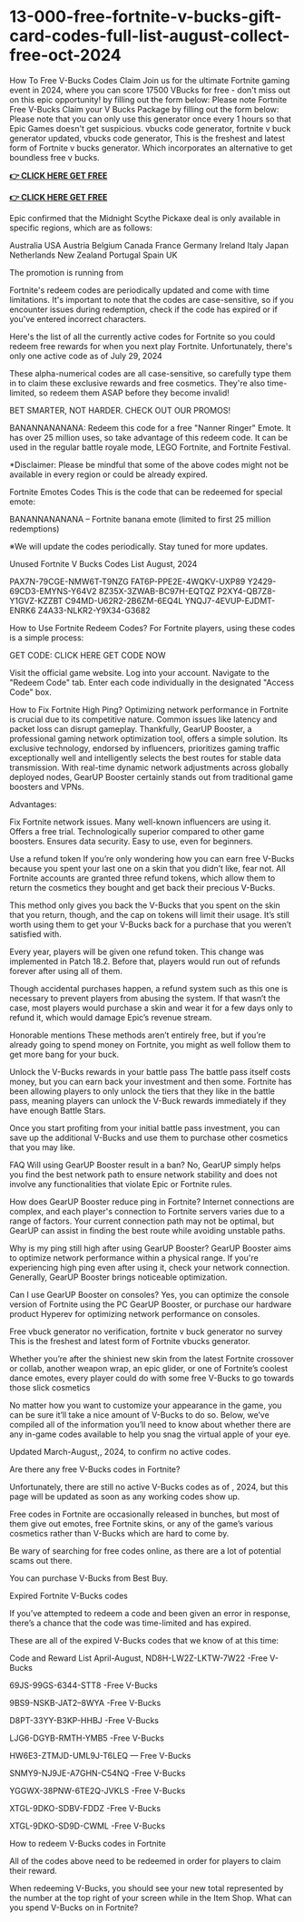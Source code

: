 # 13-000-free-fortnite-v-bucks-gift-card-codes-full-list-august-collect-free-oct-2024

How To Free V-Bucks Codes Claim Join us for the ultimate Fortnite gaming event in 2024, where you can score 17500 VBucks for free - don't miss out on this epic opportunity! by filling out the form below: Please note Fortnite Free V-Bucks Claim your V Bucks Package by filling out the form below: Please note that you can only use this generator once every 1 hours so that Epic Games doesn't get suspicious. vbucks code generator, fortnite v buck generator updated, vbucks code generator, This is the freshest and latest form of Fortnite v bucks generator. Which incorporates an alternative to get boundless free v bucks.

**[👉 CLICK HERE GET FREE](https://tinyurl.com/5933vpuw)**

**[👉 CLICK HERE GET FREE](https://tinyurl.com/5933vpuw)**

Epic confirmed that the Midnight Scythe Pickaxe deal is only available in specific regions, which are as follows:




Australia
USA
Austria
Belgium
Canada
France
Germany
Ireland
Italy
Japan
Netherlands
New Zealand
Portugal
Spain
UK


The promotion is running from

Fortnite's redeem codes are periodically updated and come with time limitations. It's important to note that the codes are case-sensitive, so if you encounter issues during redemption, check if the code has expired or if you've entered incorrect characters.

Here's the list of all the currently active codes for Fortnite so you could redeem free rewards for when you next play Fortnite. Unfortunately, there's only one active code as of July 29, 2024

These alpha-numerical codes are all case-sensitive, so carefully type them in to claim these exclusive rewards and free cosmetics. They're also time-limited, so redeem them ASAP before they become invalid!

BET SMARTER, NOT HARDER. CHECK OUT OUR PROMOS!




BANANNANANANA: Redeem this code for a free "Nanner Ringer" Emote. It has over 25 million uses, so take advantage of this redeem code. It can be used in the regular battle royale mode, LEGO Fortnite, and Fortnite Festival.


*Disclaimer: Please be mindful that some of the above codes might not be available in every region or could be already expired.

Fortnite Emotes Codes
This is the code that can be redeemed for special emote:




BANANNANANANA – Fortnite banana emote (limited to first 25 million redemptions)


※We will update the codes periodically. Stay tuned for more updates.

Unused Fortnite V Bucks Codes List August, 2024



PAX7N-79CGE-NMW6T-T9NZG
FAT6P-PPE2E-4WQKV-UXP89
Y2429-69CD3-EMYNS-Y64V2
8Z35X-3ZWAB-BC97H-EQTQZ
P2XY4-QB7Z8-Y1GVZ-KZZBT
C94MD-U62R2-2B6ZM-6EQ4L
YNQJ7-4EVUP-EJDMT-ENRK6
Z4A33-NLKR2-Y9X34-G3682


How to Use Fortnite Redeem Codes?
For Fortnite players, using these codes is a simple process:

GET CODE: CLICK HERE GET CODE NOW




Visit the official game website.
Log into your account.
Navigate to the "Redeem Code" tab.
Enter each code individually in the designated "Access Code" box.


How to Fix Fortnite High Ping?
Optimizing network performance in Fortnite is crucial due to its competitive nature. Common issues like latency and packet loss can disrupt gameplay. Thankfully, GearUP Booster, a professional gaming network optimization tool, offers a simple solution. Its exclusive technology, endorsed by influencers, prioritizes gaming traffic exceptionally well and intelligently selects the best routes for stable data transmission. With real-time dynamic network adjustments across globally deployed nodes, GearUP Booster certainly stands out from traditional game boosters and VPNs.

Advantages:




Fix Fortnite network issues.
Many well-known influencers are using it.
Offers a free trial.
Technologically superior compared to other game boosters.
Ensures data security.
Easy to use, even for beginners.


Use a refund token
If you’re only wondering how you can earn free V-Bucks because you spent your last one on a skin that you didn’t like, fear not. All Fortnite accounts are granted three refund tokens, which allow them to return the cosmetics they bought and get back their precious V-Bucks.

This method only gives you back the V-Bucks that you spent on the skin that you return, though, and the cap on tokens will limit their usage. It’s still worth using them to get your V-Bucks back for a purchase that you weren’t satisfied with.

Every year, players will be given one refund token. This change was implemented in Patch 18.2. Before that, players would run out of refunds forever after using all of them.

Though accidental purchases happen, a refund system such as this one is necessary to prevent players from abusing the system. If that wasn’t the case, most players would purchase a skin and wear it for a few days only to refund it, which would damage Epic’s revenue stream.

Honorable mentions
These methods aren’t entirely free, but if you’re already going to spend money on Fortnite, you might as well follow them to get more bang for your buck.

Unlock the V-Bucks rewards in your battle pass
The battle pass itself costs money, but you can earn back your investment and then some. Fortnite has been allowing players to only unlock the tiers that they like in the battle pass, meaning players can unlock the V-Buck rewards immediately if they have enough Battle Stars.

Once you start profiting from your initial battle pass investment, you can save up the additional V-Bucks and use them to purchase other cosmetics that you may like.

FAQ
Will using GearUP Booster result in a ban?
No, GearUP simply helps you find the best network path to ensure network stability and does not involve any functionalities that violate Epic or Fortnite rules.

How does GearUP Booster reduce ping in Fortnite?
Internet connections are complex, and each player's connection to Fortnite servers varies due to a range of factors. Your current connection path may not be optimal, but GearUP can assist in finding the best route while avoiding unstable paths.

Why is my ping still high after using GearUP Booster?
GearUP Booster aims to optimize network performance within a physical range. If you're experiencing high ping even after using it, check your network connection. Generally, GearUP Booster brings noticeable optimization.

Can I use GearUP Booster on consoles?
Yes, you can optimize the console version of Fortnite using the PC GearUP Booster, or purchase our hardware product Hyperev for optimizing network performance on consoles.

Free vbuck generator no verification, fortnite v buck generator no survey This is the freshest and latest form of Fortnite vbucks generator.

Whether you’re after the shiniest new skin from the latest Fortnite crossover or collab, another weapon wrap, an epic glider, or one of Fortnite’s coolest dance emotes, every player could do with some free V-Bucks to go towards those slick cosmetics

No matter how you want to customize your appearance in the game, you can be sure it’ll take a nice amount of V-Bucks to do so. Below, we’ve compiled all of the information you’ll need to know about whether there are any in-game codes available to help you snag the virtual apple of your eye.

Updated March-August,, 2024, to confirm no active codes.

Are there any free V-Bucks codes in Fortnite?

Unfortunately, there are still no active V-Bucks codes as of , 2024, but this page will be updated as soon as any working codes show up.

Free codes in Fortnite are occasionally released in bunches, but most of them give out emotes, free Fortnite skins, or any of the game’s various cosmetics rather than V-Bucks which are hard to come by.

Be wary of searching for free codes online, as there are a lot of potential scams out there.

You can purchase V-Bucks from Best Buy.

Expired Fortnite V-Bucks codes

If you’ve attempted to redeem a code and been given an error in response, there’s a chance that the code was time-limited and has expired.

These are all of the expired V-Bucks codes that we know of at this time:

Code and Reward List April-August,
ND8H-LW2Z-LKTW-7W22 -Free V-Bucks

69JS-99GS-6344-STT8 -Free V-Bucks

9BS9-NSKB-JAT2–8WYA -Free V-Bucks

D8PT-33YY-B3KP-HHBJ -Free V-Bucks

LJG6-DGYB-RMTH-YMB5 -Free V-Bucks

HW6E3-ZTMJD-UML9J-T6LEQ — Free V-Bucks

SNMY9-NJ9JE-A7GHN-C54NQ -Free V-Bucks

YGGWX-38PNW-6TE2Q-JVKLS -Free V-Bucks

XTGL-9DKO-SDBV-FDDZ -Free V-Bucks

XTGL-9DKO-SD9D-CWML -Free V-Bucks

How to redeem V-Bucks codes in Fortnite

All of the codes above need to be redeemed in order for players to claim their reward.

When redeeming V-Bucks, you should see your new total represented by the number at the top right of your screen while in the Item Shop. What can you spend V-Bucks on in Fortnite?
